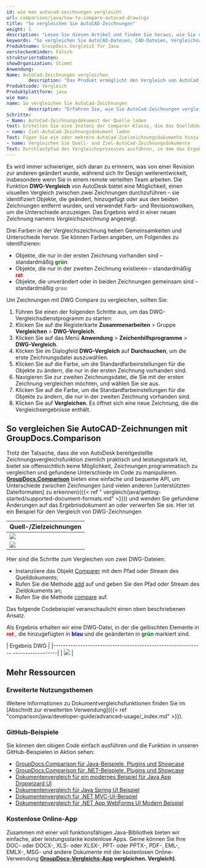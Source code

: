 ```yaml
---
id: wie man autocad-zeichnungen vergleicht
url: comparison/java/how-to-compare-autocad-drawings
title: "So vergleichen Sie AutoCAD-Zeichnungen"
weight: 1
description: "Lesen Sie diesen Artikel und finden Sie heraus, wie Sie den GroupDocs.Comparison für Java verwenden können, um Unterschiede in AutoCAD-Dateien und anderen Zeichnungen zu finden. Außerdem finden Sie in diesem Artikel eine Option, um dieses Produkt in Ihrer Produktion zu verwenden"
keywords: "So vergleichen Sie AutoCAD-Dateien, CAD-Dateien, Vergleichsanwendungsfall, AutoCAD-Dateien vergleichen"
Produktname: GroupDocs.Vergleich für Java
versteckenKinder: Falsch
strukturierteDaten:
showOrganization: Stimmt
Anwendung:
Name: AutoCad-Zeichnungen vergleichen
        description: "Das Produkt ermöglicht den Vergleich von AutoCad-Zeichnungen"
Produktcode: Vergleich
Produktplattform: java
wie man:
name: So vergleichen Sie AutoCad-Zeichnungen
        description: "Erfahren Sie, wie Sie AutoCad-Zeichnungen vergleichen können"
Schritte:
- Name: AutoCad-Zeichnungsdokument der Quelle laden
text: Erstellen Sie eine Instanz der Comparer-Klasse, die das Quelldokument der AutoCad-Zeichnung als Konstruktorparameter übergibt
- name: Ziel-AutoCad-Zeichnungsdokument laden
Text: Fügen Sie ein oder mehrere AutoCad-Zielzeichnungsdokumente hinzu, um sie mit dem Quelldokument zu vergleichen
- name: Vergleichen Sie Quell- und Ziel-AutoCad-Zeichnungsdokumente
Text: Durchlaufpfad des Vergleichsprozesses ausführen, in dem das Ergebnis des Vergleichs gespeichert wird
---
```

Es wird immer schwieriger, sich daran zu erinnern, was von einer Revision zur anderen geändert wurde, während sich Ihr Design weiterentwickelt, insbesondere wenn Sie in einem remote verteilten Team arbeiten. Die Funktion **DWG-Vergleich** von AutoDesk bietet eine Möglichkeit, einen visuellen Vergleich zwischen zwei Zeichnungen durchzuführen – sie identifiziert Objekte, die geändert, hinzugefügt oder aus den beiden Zeichnungen entfernt wurden, und verwendet Farb- und Revisionswolken, um die Unterschiede anzuzeigen. Das Ergebnis wird in einer neuen Zeichnung namens *Vergleichszeichnung* angezeigt.

Drei Farben in der Vergleichszeichnung heben Gemeinsamkeiten und Unterschiede hervor. Sie können Farben angeben, um Folgendes zu identifizieren:

* Objekte, die nur in der ersten Zeichnung vorhanden sind – standardmäßig <font color="green">**grün**</font>
* Objekte, die nur in der zweiten Zeichnung existieren – standardmäßig <font color="red">**rot**</font>
* Objekte, die unverändert oder in beiden Zeichnungen gemeinsam sind – standardmäßig <font color="gray">**grau**</font>

Um Zeichnungen mit DWG Compare zu vergleichen, sollten Sie:

1. Führen Sie einen der folgenden Schritte aus, um das DWG-Vergleichsdienstprogramm zu starten:
1. Klicken Sie auf die Registerkarte **Zusammenarbeiten** > Gruppe **Vergleichen** > **DWG-Vergleich**.
2. Klicken Sie auf das Menü **Anwendung** > **Zeichenhilfsprogramme** > **DWG-Vergleich**.
2. Klicken Sie im Dialogfeld **DWG-Vergleich** auf **Durchsuchen**, um die erste Zeichnungsdatei auszuwählen.
3. Klicken Sie auf die Farbe, um die Standardfarbeinstellungen für die Objekte zu ändern, die nur in der ersten Zeichnung vorhanden sind.
4. Navigieren Sie zur zweiten Zeichnungsdatei, die Sie mit der ersten Zeichnung vergleichen möchten, und wählen Sie sie aus.
5. Klicken Sie auf die Farbe, um die Standardfarbeinstellungen für die Objekte zu ändern, die nur in der zweiten Zeichnung vorhanden sind.
6. Klicken Sie auf **Vergleichen**. Es öffnet sich eine neue Zeichnung, die die Vergleichsergebnisse enthält.

## So vergleichen Sie AutoCAD-Zeichnungen mit GroupDocs.Comparison

Trotz der Tatsache, dass die von AutoDesk bereitgestellte Zeichnungsvergleichsfunktion ziemlich praktisch und leistungsstark ist, bietet sie offensichtlich keine Möglichkeit, Zeichnungen programmatisch zu vergleichen und gefundene Unterschiede im Code zu manipulieren. **[GroupDocs.Comparison](https://products.groupdocs.com/comparison/java)** bieten eine einfache und bequeme API, um Unterschiede zwischen Zeichnungen (und vielen anderen [unterstützten Dateiformaten] zu erkennen)({{< ref " vergleich/java/getting-started/supported-document-formats.md" >}})) und wenden Sie gefundene Änderungen auf das Ergebnisdokument an oder verwerfen Sie sie. Hier ist ein Beispiel für den Vergleich von DWG-Zeichnungen

| Quell-/Zielzeichnungen |
| --- |
|![](/comparison/java/images/how-to-compare-autocad-drawings.png) |
|![](/comparison/java/images/how-to-compare-autocad-drawings_1.png)|

Hier sind die Schritte zum Vergleichen von zwei DWG-Dateien:

* Instanziiere das Objekt [Comparer](https://apireference.groupdocs.com/comparison/java/com.groupdocs.comparison/Comparer) mit dem Pfad oder Stream des Quelldokuments;
* Rufen Sie die Methode [add](https://apireference.groupdocs.com/comparison/java/com.groupdocs.comparison/Comparer#add(java.lang.String)) auf und geben Sie den Pfad oder Stream des Zieldokuments an;
* Rufen Sie die Methode [compare](https://apireference.groupdocs.com/comparison/java/com.groupdocs.comparison/Comparer#compare(java.lang.String)) auf.

Das folgende Codebeispiel veranschaulicht einen oben beschriebenen Ansatz.

<script src="https://gist.github.com/groupdocs-comparison-gists/0aef8c83e0ce63b0639755dcb0a696e7.js"></script>

Als Ergebnis erhalten wir eine DWG-Datei, in der die gelöschten Elemente in <font color="red">**rot**</font> , die hinzugefügten in <font color="blue">**blau**</font> und die geänderten in <font color="green">**grün**</font> markiert sind.

| Ergebnis DWG |
|------------------------------------------------------------- ------------------|
| ![](/comparison/java/images/how-to-compare-autocad-drawings_2.png) |

## Mehr Ressourcen
### Erweiterte Nutzungsthemen
Weitere Informationen zu Dokumentvergleichsfunktionen finden Sie im [Abschnitt zur erweiterten Verwendung]({{< ref "comparison/java/developer-guide/advanced-usage/_index.md" >}}).

### GitHub-Beispiele
Sie können den obigen Code einfach ausführen und die Funktion in unseren GitHub-Beispielen in Aktion sehen:

* [GroupDocs.Comparison für Java-Beispiele, Plugins und Showcase](https://github.com/groupdocs-comparison/GroupDocs.Comparison-for-Java)
* [GroupDocs.Comparison für .NET-Beispiele, Plugins und Showcase](https://github.com/groupdocs-comparison/GroupDocs.Comparison-for-.NET)
* [Dokumentenvergleich für ein modernes Beispiel für Java App Dropwizard UI](https://github.com/groupdocs-comparison/GroupDocs.Comparison-for-Java-Dropwizard)
* [Dokumentenvergleich für Java Spring UI Beispiel](https://github.com/groupdocs-comparison/GroupDocs.Comparison-for-Java-Spring)
* [Dokumentenvergleich für .NET MVC-UI-Beispiel](https://github.com/groupdocs-comparison/GroupDocs.Comparison-for-.NET-MVC)
* [Dokumentenvergleich für .NET App WebForms UI Modern Beispiel](https://github.com/groupdocs-comparison/GroupDocs.Comparison-for-.NET-WebForms)


### Kostenlose Online-App
Zusammen mit einer voll funktionsfähigen Java-Bibliothek bieten wir einfache, aber leistungsstarke kostenlose Apps.
Gerne können Sie Ihre DOC- oder DOCX-, XLS- oder XLSX-, PPT- oder PPTX-, PDF-, EML-, EMLX-, MSG- und andere Dokumente mit der kostenlosen Online-Verwendung **[GroupDocs-Vergleichs-App](https://products.groupdocs.app/) vergleichen. Vergleich)**.

